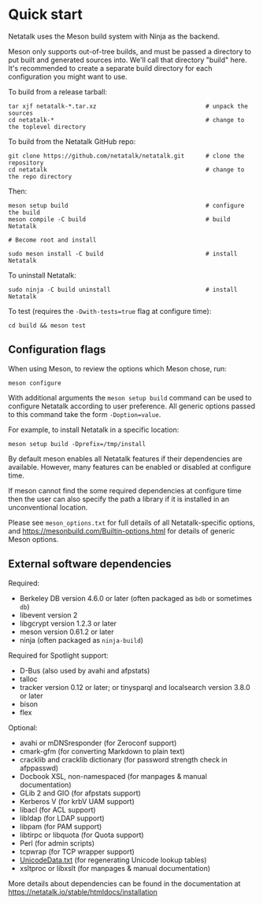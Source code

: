 # Quick start

Netatalk uses the Meson build system with Ninja as the backend.

Meson only supports out-of-tree builds, and must be passed a directory to put
built and generated sources into. We'll call that directory "build" here. It's
recommended to create a separate build directory for each configuration you
might want to use.

To build from a release tarball:

```
tar xjf netatalk-*.tar.xz                               # unpack the sources
cd netatalk-*                                           # change to the toplevel directory
```

To build from the Netatalk GitHub repo:

```
git clone https://github.com/netatalk/netatalk.git      # clone the repository
cd netatalk                                             # change to the repo directory
```

Then:

```
meson setup build                                       # configure the build
meson compile -C build                                  # build Netatalk

# Become root and install

sudo meson install -C build                             # install Netatalk
```

To uninstall Netatalk:

```
sudo ninja -C build uninstall                           # install Netatalk
```

To test (requires the `-Dwith-tests=true` flag at configure time):

```
cd build && meson test
```

## Configuration flags

When using Meson, to review the options which Meson chose, run:

```
meson configure
```

With additional arguments the `meson setup build` command can be used to
configure Netatalk according to user preference. All generic options passed to
this command take the form `-Doption=value`.

For example, to install Netatalk in a specific location:

```
meson setup build -Dprefix=/tmp/install
```

By default meson enables all Netatalk features if their dependencies are available.
However, many features can be enabled or disabled at configure time.

If meson cannot find the some required dependencies at configure time then the
user can also specify the path a library if it is installed in an unconventional
location.

Please see `meson_options.txt` for full details of all Netatalk-specific options,
and https://mesonbuild.com/Builtin-options.html for details of generic Meson
options.

## External software dependencies

Required:

  - Berkeley DB version 4.6.0 or later (often packaged as `bdb` or sometimes `db`)
  - libevent version 2
  - libgcrypt version 1.2.3 or later
  - meson version 0.61.2 or later
  - ninja (often packaged as `ninja-build`)

Required for Spotlight support:

  - D-Bus (also used by avahi and afpstats)
  - talloc
  - tracker version 0.12 or later; or tinysparql and localsearch version 3.8.0 or later
  - bison
  - flex

Optional:

  - avahi or mDNSresponder           (for Zeroconf support)
  - cmark-gfm                        (for converting Markdown to plain text)
  - cracklib and cracklib dictionary (for password strength check in afppasswd)
  - Docbook XSL, non-namespaced      (for manpages & manual documentation)
  - GLib 2 and GIO                   (for afpstats support)
  - Kerberos V                       (for krbV UAM support)
  - libacl                           (for ACL support)
  - libldap                          (for LDAP support)
  - libpam                           (for PAM support)
  - libtirpc or libquota             (for Quota support)
  - Perl                             (for admin scripts)
  - tcpwrap                          (for TCP wrapper support)
  - [UnicodeData.txt](https://www.unicode.org/Public/UNIDATA/UnicodeData.txt)                  (for regenerating Unicode lookup tables)
  - xsltproc or libxslt              (for manpages & manual documentation)

More details about dependencies can be found in the documentation at
https://netatalk.io/stable/htmldocs/installation

